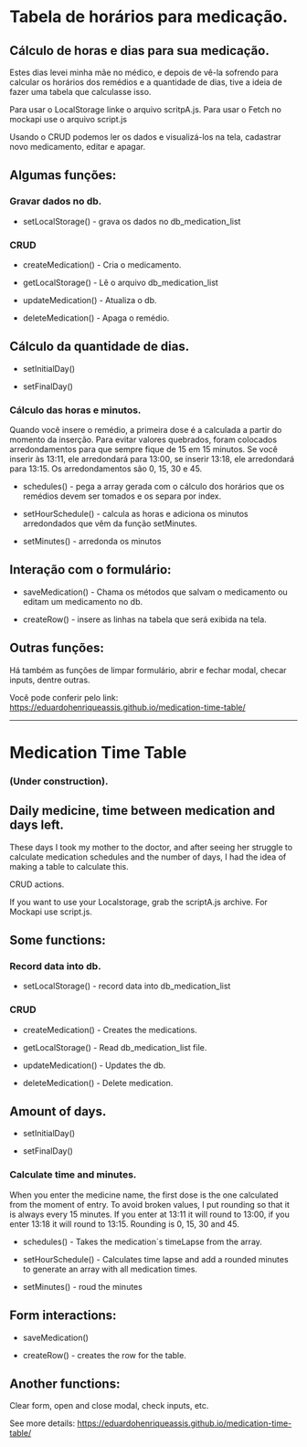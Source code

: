 # Tabela de horários para medicação.

## Cálculo de horas e dias para sua medicação.

Estes dias levei minha mãe no médico, e depois de vê-la sofrendo para calcular os horários dos remédios e a quantidade de dias, tive a ideia de fazer uma tabela que calculasse isso.

Para usar o LocalStorage linke o arquivo scritpA.js.
Para usar o Fetch no mockapi use o arquivo script.js

Usando o CRUD podemos ler os dados e visualizá-los na tela, cadastrar novo medicamento, editar e apagar.

## Algumas funções:

### Gravar dados no db.

- setLocalStorage() - grava os dados no db_medication_list

### CRUD

- createMedication() - Cria o medicamento.

- getLocalStorage() - Lê o arquivo db_medication_list

- updateMedication() - Atualiza o db.

- deleteMedication() - Apaga o remédio.

## Cálculo da quantidade de dias.

- setInitialDay()

- setFinalDay()

### Cálculo das horas e minutos.

Quando você insere o remédio, a primeira dose é a calculada a partir do momento da inserção. Para evitar valores quebrados, foram colocados arredondamentos para que sempre fique de 15 em 15 minutos. Se você inserir às 13:11, ele arredondará para 13:00, se inserir 13:18, ele arredondará para 13:15. Os arredondamentos são 0, 15, 30 e 45.

- schedules() - pega a array gerada com o cálculo dos horários que os remédios devem ser tomados e os separa por index.

- setHourSchedule() - calcula as horas e adiciona os minutos arredondados que vêm da função setMinutes.

- setMinutes() - arredonda os minutos

## Interação com o formulário:

- saveMedication() - Chama os métodos que salvam o medicamento ou editam um medicamento no db.

- createRow() - insere as linhas na tabela que será exibida na tela.

## Outras funções:

Há também as funções de limpar formulário, abrir e fechar modal, checar inputs, dentre outras.

Você pode conferir pelo link: https://eduardohenriqueassis.github.io/medication-time-table/

---

# Medication Time Table

### (Under construction).

## Daily medicine, time between medication and days left.

These days I took my mother to the doctor, and after seeing her struggle to calculate medication schedules and the number of days, I had the idea of making a table to calculate this.

CRUD actions.

If you want to use your Localstorage, grab the scriptA.js archive.
For Mockapi use script.js.

## Some functions:

### Record data into db.

- setLocalStorage() - record data into db_medication_list

### CRUD

- createMedication() - Creates the medications.

- getLocalStorage() - Read db_medication_list file.

- updateMedication() - Updates the db.

- deleteMedication() - Delete medication.

## Amount of days.

- setInitialDay()

- setFinalDay()

### Calculate time and minutes.

When you enter the medicine name, the first dose is the one calculated from the moment of entry. To avoid broken values, I put rounding so that it is always every 15 minutes. If you enter at 13:11 it will round to 13:00, if you enter 13:18 it will round to 13:15. Rounding is 0, 15, 30 and 45.

- schedules() - Takes the medication´s timeLapse from the array.

- setHourSchedule() - Calculates time lapse and add a rounded minutes to generate an array with all medication times.

- setMinutes() - roud the minutes

## Form interactions:

- saveMedication()

- createRow() - creates the row for the table.

## Another functions:

Clear form, open and close modal, check inputs, etc.

See more details: https://eduardohenriqueassis.github.io/medication-time-table/
